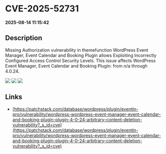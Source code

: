 # CVE-2025-52731

**2025-08-14 11:15:42**

## Description
Missing Authorization vulnerability in themefunction WordPress Event Manager, Event Calendar and Booking Plugin allows Exploiting Incorrectly Configured Access Control Security Levels. This issue affects WordPress Event Manager, Event Calendar and Booking Plugin: from n/a through 4.0.24.

![](https://img.shields.io/static/v1?label=Score&message=7.5&color=red)
![](https://img.shields.io/static/v1?label=Severity&message=HIGH&color=red)
![](https://img.shields.io/static/v1?label=CWE&message=Auth&color=green)

## Links
- [https://patchstack.com/database/wordpress/plugin/eventin-pro/vulnerability/wordpress-wordpress-event-manager-event-calendar-and-booking-plugin-plugin-4-0-24-arbitrary-content-deletion-vulnerability?_s_id=cve](https://patchstack.com/database/wordpress/plugin/eventin-pro/vulnerability/wordpress-wordpress-event-manager-event-calendar-and-booking-plugin-plugin-4-0-24-arbitrary-content-deletion-vulnerability?_s_id=cve)
